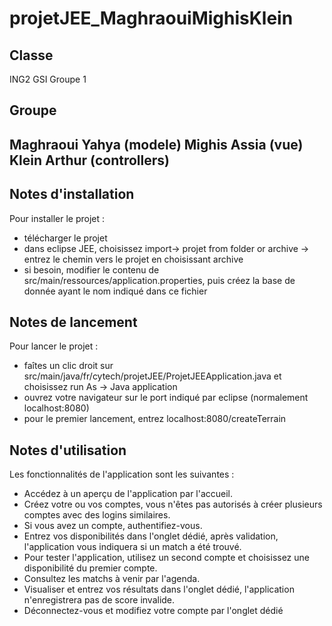 # projetJEE_MaghraouiMighisKlein
## Classe
ING2 GSI Groupe 1
## Groupe
Maghraoui Yahya (modele)
Mighis Assia (vue)
Klein Arthur (controllers)
---
## Notes d'installation
Pour installer le projet :
- télécharger le projet
- dans eclipse JEE, choisissez import-> projet from folder or archive -> entrez le chemin vers le projet en choisissant archive
- si besoin, modifier le contenu de src/main/ressources/application.properties, puis créez la base de donnée ayant le nom indiqué dans ce fichier
## Notes de lancement
Pour lancer le projet :
- faîtes un clic droit sur src/main/java/fr/cytech/projetJEE/ProjetJEEApplication.java et choisissez run As -> Java application
- ouvrez votre navigateur sur le port indiqué par eclipse (normalement localhost:8080)
- pour le premier lancement, entrez localhost:8080/createTerrain
## Notes d'utilisation
Les fonctionnalités de l'application sont les suivantes :
- Accédez à un aperçu de l'application par l'accueil.
- Créez votre ou vos comptes, vous n'êtes pas autorisés à créer plusieurs comptes avec des logins similaires.
- Si vous avez un compte, authentifiez-vous.
- Entrez vos disponibilités dans l'onglet dédié, après validation, l'application vous indiquera si un match a été trouvé.
- Pour tester l'application, utilisez un second compte et choisissez une disponibilité du premier compte.
- Consultez les matchs à venir par l'agenda.
- Visualiser et entrez vos résultats dans l'onglet dédié, l'application n'enregistrera pas de score invalide.
- Déconnectez-vous et modifiez votre compte par l'onglet dédié
